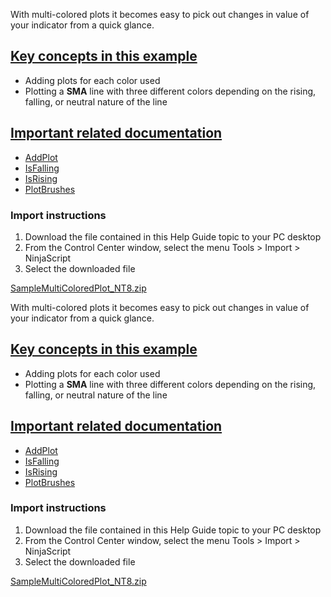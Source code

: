 With multi-colored plots it becomes easy to pick out changes in value of your indicator from a quick glance.

## [Key concepts in this example](https://developer.ninjatrader.com/docs/desktop/multi_colored_plots\#key-concepts-in-this-example)

- Adding plots for each color used
- Plotting a **SMA** line with three different colors depending on the rising, falling, or neutral nature of the line

## [Important related documentation](https://developer.ninjatrader.com/docs/desktop/multi_colored_plots\#important-related-documentation)

- [AddPlot](https://developer.ninjatrader.com/docs/desktop/addplot)
- [IsFalling](https://developer.ninjatrader.com/docs/desktop/isfalling)
- [IsRising](https://developer.ninjatrader.com/docs/desktop/isrising)
- [PlotBrushes](https://developer.ninjatrader.com/docs/desktop/plotbrushes)

### Import instructions

1. Download the file contained in this Help Guide topic to your PC desktop
2. From the Control Center window, select the menu Tools > Import > NinjaScript
3. Select the downloaded file

[SampleMultiColoredPlot\_NT8.zip](https://ninjatrader.com/support/helpGuides/nt8/samples/SampleMultiColoredPlot_NT8.zip)

With multi-colored plots it becomes easy to pick out changes in value of your indicator from a quick glance.

## [Key concepts in this example](https://developer.ninjatrader.com/docs/desktop/multi_colored_plots\#key-concepts-in-this-example)

- Adding plots for each color used
- Plotting a **SMA** line with three different colors depending on the rising, falling, or neutral nature of the line

## [Important related documentation](https://developer.ninjatrader.com/docs/desktop/multi_colored_plots\#important-related-documentation)

- [AddPlot](https://developer.ninjatrader.com/docs/desktop/addplot)
- [IsFalling](https://developer.ninjatrader.com/docs/desktop/isfalling)
- [IsRising](https://developer.ninjatrader.com/docs/desktop/isrising)
- [PlotBrushes](https://developer.ninjatrader.com/docs/desktop/plotbrushes)

### Import instructions

1. Download the file contained in this Help Guide topic to your PC desktop
2. From the Control Center window, select the menu Tools > Import > NinjaScript
3. Select the downloaded file

[SampleMultiColoredPlot\_NT8.zip](https://ninjatrader.com/support/helpGuides/nt8/samples/SampleMultiColoredPlot_NT8.zip)